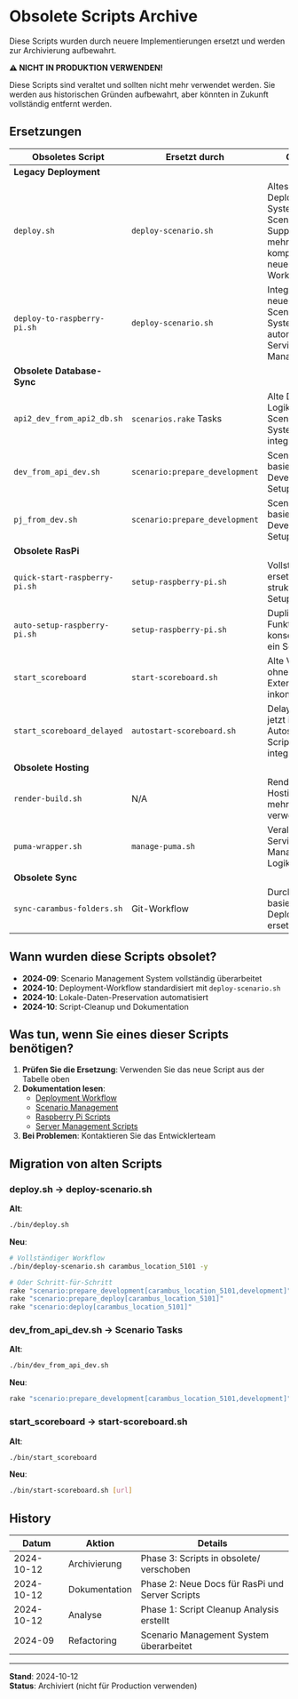 # Obsolete Scripts Archive

Diese Scripts wurden durch neuere Implementierungen ersetzt und werden zur Archivierung aufbewahrt.

**⚠️ NICHT IN PRODUKTION VERWENDEN!**

Diese Scripts sind veraltet und sollten nicht mehr verwendet werden. Sie werden aus historischen Gründen aufbewahrt, aber könnten in Zukunft vollständig entfernt werden.

## Ersetzungen

| Obsoletes Script | Ersetzt durch | Grund |
|-----------------|---------------|-------|
| **Legacy Deployment** | | |
| `deploy.sh` | `deploy-scenario.sh` | Altes Deployment-System ohne Scenario-Support, nicht mehr kompatibel mit neuem Workflow |
| `deploy-to-raspberry-pi.sh` | `deploy-scenario.sh` | Integriert in neues Scenario-System mit automatischem Service-Management |
| **Obsolete Database-Sync** | | |
| `api2_dev_from_api2_db.sh` | `scenarios.rake` Tasks | Alte DB-Sync-Logik, jetzt in Scenario-System integriert |
| `dev_from_api_dev.sh` | `scenario:prepare_development` | Scenario-basierte Development-Setup |
| `pj_from_dev.sh` | `scenario:prepare_development` | Scenario-basierte Development-Setup |
| **Obsolete RasPi** | | |
| `quick-start-raspberry-pi.sh` | `setup-raspberry-pi.sh` | Vollständig ersetzt durch strukturiertes Setup-Script |
| `auto-setup-raspberry-pi.sh` | `setup-raspberry-pi.sh` | Duplikat-Funktionalität, konsolidiert in ein Script |
| `start_scoreboard` | `start-scoreboard.sh` | Alte Version ohne .sh Extension, inkonsistent |
| `start_scoreboard_delayed` | `autostart-scoreboard.sh` | Delay-Logik jetzt in Autostart-Script integriert |
| **Obsolete Hosting** | | |
| `render-build.sh` | N/A | Render.com-Hosting nicht mehr verwendet |
| `puma-wrapper.sh` | `manage-puma.sh` | Veraltete Service-Management-Logik |
| **Obsolete Sync** | | |
| `sync-carambus-folders.sh` | Git-Workflow | Durch Git-basiertes Deployment ersetzt |

## Wann wurden diese Scripts obsolet?

- **2024-09**: Scenario Management System vollständig überarbeitet
- **2024-10**: Deployment-Workflow standardisiert mit `deploy-scenario.sh`
- **2024-10**: Lokale-Daten-Preservation automatisiert
- **2024-10**: Script-Cleanup und Dokumentation

## Was tun, wenn Sie eines dieser Scripts benötigen?

1. **Prüfen Sie die Ersetzung**: Verwenden Sie das neue Script aus der Tabelle oben
2. **Dokumentation lesen**: 
   - [Deployment Workflow](../docs/deployment_workflow.de.md)
   - [Scenario Management](../docs/scenario_management.de.md)
   - [Raspberry Pi Scripts](../docs/raspberry_pi_scripts.de.md)
   - [Server Management Scripts](../docs/server_management_scripts.de.md)
3. **Bei Problemen**: Kontaktieren Sie das Entwicklerteam

## Migration von alten Scripts

### deploy.sh → deploy-scenario.sh

**Alt**:
```bash
./bin/deploy.sh
```

**Neu**:
```bash
# Vollständiger Workflow
./bin/deploy-scenario.sh carambus_location_5101 -y

# Oder Schritt-für-Schritt
rake "scenario:prepare_development[carambus_location_5101,development]"
rake "scenario:prepare_deploy[carambus_location_5101]"
rake "scenario:deploy[carambus_location_5101]"
```

### dev_from_api_dev.sh → Scenario Tasks

**Alt**:
```bash
./bin/dev_from_api_dev.sh
```

**Neu**:
```bash
rake "scenario:prepare_development[carambus_location_5101,development]"
```

### start_scoreboard → start-scoreboard.sh

**Alt**:
```bash
./bin/start_scoreboard
```

**Neu**:
```bash
./bin/start-scoreboard.sh [url]
```

## History

| Datum | Aktion | Details |
|-------|--------|---------|
| 2024-10-12 | Archivierung | Phase 3: Scripts in obsolete/ verschoben |
| 2024-10-12 | Dokumentation | Phase 2: Neue Docs für RasPi und Server Scripts |
| 2024-10-12 | Analyse | Phase 1: Script Cleanup Analysis erstellt |
| 2024-09 | Refactoring | Scenario Management System überarbeitet |

---

**Stand**: 2024-10-12  
**Status**: Archiviert (nicht für Production verwenden)

